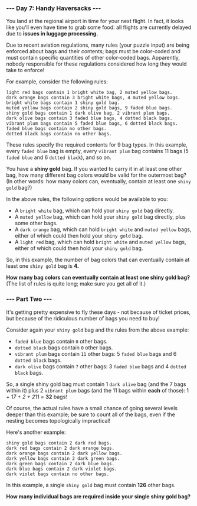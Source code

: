 ### --- Day 7: Handy Haversacks ---

You land at the regional airport in time for your next flight. In fact, it looks like you'll even have time to grab some food: all flights are currently delayed due to **issues in luggage processing.**

Due to recent aviation regulations, many rules (your puzzle input) are being enforced about bags and their contents; bags must be color-coded and must contain specific quantities of other color-coded bags. Apparently, nobody responsible for these regulations considered how long they would take to enforce!

For example, consider the following rules:
```
light red bags contain 1 bright white bag, 2 muted yellow bags.
dark orange bags contain 3 bright white bags, 4 muted yellow bags.
bright white bags contain 1 shiny gold bag.
muted yellow bags contain 2 shiny gold bags, 9 faded blue bags.
shiny gold bags contain 1 dark olive bag, 2 vibrant plum bags.
dark olive bags contain 3 faded blue bags, 4 dotted black bags.
vibrant plum bags contain 5 faded blue bags, 6 dotted black bags.
faded blue bags contain no other bags.
dotted black bags contain no other bags.
```
These rules specify the required contents for 9 bag types. In this example, every `faded blue` bag is empty, every `vibrant plum` bag contains 11 bags (5 `faded blue` and 6 `dotted black`), and so on.

You have a **shiny gold** bag. If you wanted to carry it in at least one other bag, how many different bag colors would be valid for the outermost bag? (In other words: how many colors can, eventually, contain at least one `shiny gold` bag?)

In the above rules, the following options would be available to you:

 - A `bright white` bag, which can hold your `shiny gold` bag directly.
 - A `muted yellow` bag, which can hold your `shiny gold` bag directly, plus some other bags.
 - A `dark orange` bag, which can hold `bright white` and `muted yellow` bags, either of which could then hold your `shiny gold` bag.
 - A `light red` bag, which can hold `bright white` and `muted yellow` bags, either of which could then hold your `shiny gold` bag.

So, in this example, the number of bag colors that can eventually contain at least one `shiny gold` bag is **4.**

**How many bag colors can eventually contain at least one shiny gold bag?** (The list of rules is quite long; make sure you get all of it.)

### --- Part Two ---

It's getting pretty expensive to fly these days - not because of ticket prices, but because of the ridiculous number of bags you need to buy!

Consider again your `shiny gold` bag and the rules from the above example:

 - `faded blue` bags contain `0` other bags.
 - `dotted black` bags contain `0` other bags.
 - `vibrant plum` bags contain `11` other bags: 5 `faded blue` bags and 6 `dotted black` bags.
 - `dark olive` bags contain `7` other bags: 3 `faded blue` bags and 4 `dotted black` bags.

So, a single shiny gold bag must contain 1 `dark olive` bag (and the 7 bags within it) plus 2 `vibrant plum` bags (and the 11 bags within **each** of those): 1 + 1*7 + 2 + 2*11 = **32** bags!

Of course, the actual rules have a small chance of going several levels deeper than this example; be sure to count all of the bags, even if the nesting becomes topologically impractical!

Here's another example:
```
shiny gold bags contain 2 dark red bags.
dark red bags contain 2 dark orange bags.
dark orange bags contain 2 dark yellow bags.
dark yellow bags contain 2 dark green bags.
dark green bags contain 2 dark blue bags.
dark blue bags contain 2 dark violet bags.
dark violet bags contain no other bags.
```
In this example, a single `shiny gold` bag must contain **126** other bags.

**How many individual bags are required inside your single shiny gold bag?**
